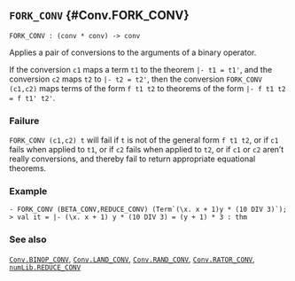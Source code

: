## `FORK_CONV` {#Conv.FORK_CONV}


```
FORK_CONV : (conv * conv) -> conv
```



Applies a pair of conversions to the arguments of a binary operator.


If the conversion `c1` maps a term `t1` to the theorem `|- t1 = t1'`,
and the conversion `c2` maps `t2` to `|- t2 = t2'`, then the
conversion `FORK_CONV (c1,c2)` maps terms of the form `f t1 t2` to
theorems of the form `|- f t1 t2 = f t1' t2'`.

### Failure

`FORK_CONV (c1,c2) t` will fail if `t` is not of the general form
`f t1 t2`, or if `c1` fails when applied to `t1`, or if `c2` fails when
applied to `t2`, or if `c1` or `c2` aren’t really conversions, and
thereby fail to return appropriate equational theorems.



### Example

    
    - FORK_CONV (BETA_CONV,REDUCE_CONV) (Term`(\x. x + 1)y * (10 DIV 3)`);
    > val it = |- (\x. x + 1) y * (10 DIV 3) = (y + 1) * 3 : thm
    

### See also

[`Conv.BINOP_CONV`](#Conv.BINOP_CONV), [`Conv.LAND_CONV`](#Conv.LAND_CONV), [`Conv.RAND_CONV`](#Conv.RAND_CONV), [`Conv.RATOR_CONV`](#Conv.RATOR_CONV), [`numLib.REDUCE_CONV`](#numLib.REDUCE_CONV)

